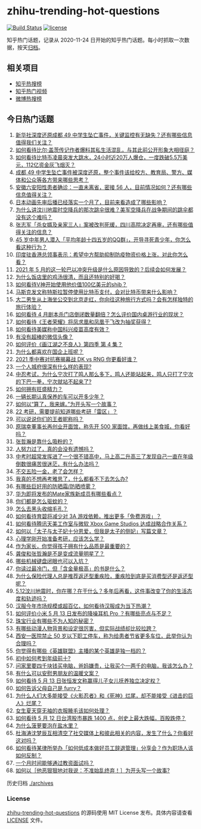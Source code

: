 # zhihu-trending-hot-questions

[![Build Status](https://github.com/justjavac/zhihu-trending-hot-questions/workflows/ci/badge.svg?branch=master)](https://github.com/justjavac/zhihu-trending-hot-questions/actions)
[![license](https://img.shields.io/github/license/justjavac/zhihu-trending-hot-questions)](https://github.com/justjavac/zhihu-trending-hot-questions/blob/master/LICENSE)

知乎热门话题，记录从 2020-11-24 日开始的知乎热门话题。每小时抓取一次数据，按天[归档](./archives)。

## 相关项目

- [知乎热搜榜](https://github.com/justjavac/zhihu-trending-top-search)
- [知乎热门视频](https://github.com/justjavac/zhihu-trending-hot-video)
- [微博热搜榜](https://github.com/justjavac/weibo-trending-hot-search)

## 今日热门话题

<!-- BEGIN -->
<!-- 最后更新时间 Fri May 14 2021 06:02:47 GMT+0800 (China Standard Time) -->

1. [新华社深度还原成都 49
   中学生坠亡事件，关键监控有无缺失？还有哪些信息值得我们关注？](https://www.zhihu.com/question/459149724)
2. [如何看待比尔·盖茨传记作者爆料其私生活混乱，与其此前公开形象大相径庭？](https://www.zhihu.com/question/459168945)
3. [如何看待比特币凌晨突发大跳水，24小时近20万人爆仓，一度跌破5.5万美元，112亿资金灰飞烟灭？](https://www.zhihu.com/question/458814331)
4. [成都 49
   中学生坠亡事件被深度还原，整个事件该给校方、教育局、警方、媒体和公众等各方带来哪些思考？](https://www.zhihu.com/question/459211214)
5. [安徽六安阳性患者确诊：一直未离省，密接 56
   人，目前情况如何？还有哪些信息值得关注？](https://www.zhihu.com/question/459216973)
6. [日本动画先审后播已经落实一个月了，目前来看造成了哪些影响？](https://www.zhihu.com/question/459030813)
7. [为什么讲汶川地震时空降兵的那次跳伞很难？美军空降兵在战争期间的跳伞都没有这个难吗？](https://www.zhihu.com/question/35656689)
8. [张志军「杀女婿及亲家三人」案被改判死缓，四川高院决定再审，还有哪些值得关注的信息？](https://www.zhihu.com/question/459168017)
9. [45
   岁中年男人潜入「平均年龄十四五岁的QQ群」，开导寻死青少年，你怎么看这种行为？](https://www.zhihu.com/question/458209073)
10. [印度驻香港总领事表示：希望中方帮助抑制防疫物资价格上涨，对此你怎么看？](https://www.zhihu.com/question/459219198)
11. [2021 年 5
    月的这一轮巴以冲突升级是什么原因导致的？后续会如何发展？](https://www.zhihu.com/question/459004922)
12. [为什么饭店里的鸡汤很清，而且还特别的好喝？](https://www.zhihu.com/question/437783371)
13. [如何看待V神开始使用他价值100亿美元的shib？](https://www.zhihu.com/question/459141863)
14. [马斯克发文称特斯拉暂停使用比特币支付，会对比特币带来什么影响？](https://www.zhihu.com/question/459161438)
15. [大二男生从上海坐公交到北京走红，你向往这种旅行方式吗？会有怎样独特的旅行体验？](https://www.zhihu.com/question/459203090)
16. [如何看待 4
    月剧本杀门店倒闭数量翻倍？怎么评价国内桌游行业的现状？](https://www.zhihu.com/question/459180058)
17. [如何看待《王者荣耀》将凤求凰和凤凰于飞改为抽奖获得？](https://www.zhihu.com/question/459185231)
18. [如何看待美媒称中国科兴疫苗高度有效？](https://www.zhihu.com/question/459164049)
19. [有没有超棒的微信头像？](https://www.zhihu.com/question/432712007)
20. [如何评价《画江湖之不良人》第四季 第 4 集？](https://www.zhihu.com/question/459183650)
21. [为什么都喜欢在国企上班呢？](https://www.zhihu.com/question/435520812)
22. [2021 季中赛对抗赛揭幕战 DK vs RNG 你更看好谁？](https://www.zhihu.com/question/459201355)
23. [一个人城府很深有什么样的表现?](https://www.zhihu.com/question/30478446)
24. [中忍考试，为什么宁次打了鸣人那么多下，鸣人还能站起来，鸣人只打了宁次的下巴一拳，宁次就站不起来了?](https://www.zhihu.com/question/458394330)
25. [如何拥有旺盛精力？](https://www.zhihu.com/question/21671881)
26. [一辆长期认真保养的车可以开多少年？](https://www.zhihu.com/question/42018659)
27. [如何以“算了，我来嫁。”为开头写一个故事？](https://www.zhihu.com/question/453317026)
28. [22 考研，需要提前知道哪些考研「雷区」？](https://www.zhihu.com/question/448380449)
29. [可以说说你们的王者昵称吗？](https://www.zhihu.com/question/442206137)
30. [原瑞幸董事长再创业开面馆，称先开 500
    家面馆，再做线上美食城，你看好吗？](https://www.zhihu.com/question/459077352)
31. [张哲瀚是靠什么吸粉的？](https://www.zhihu.com/question/458902092)
32. [人努力过了，真的会没有遗憾吗？](https://www.zhihu.com/question/456328273)
33. [中考时超常发挥进了一个很不错高中，马上高二升高三了发现自己一直在年级倒数很痛苦很迷茫，有什么办法吗？](https://www.zhihu.com/question/458421713)
34. [不交五险一金，老了会怎样？](https://www.zhihu.com/question/383748418)
35. [我真的不想再考雅思了，什么都看不下去怎么办?](https://www.zhihu.com/question/348158667)
36. [有哪些巨好用的防晒霜/防晒喷雾？](https://www.zhihu.com/question/268591519)
37. [华为即将发布的Mate家族新成员有哪些看点？](https://www.zhihu.com/question/459213568)
38. [你们都是怎么驱蚊的？](https://www.zhihu.com/question/321811888)
39. [怎么去黑头收缩毛孔？](https://www.zhihu.com/question/24903292)
40. [如何看待育碧将减少对 3A 游戏依赖，推出更多「免费游戏」？](https://www.zhihu.com/question/459085211)
41. [如何看待腾讯天美工作室与微软 Xbox Game Studios
    达成战略合作关系？](https://www.zhihu.com/question/459182008)
42. [如何以「太子与太子妃十分恩爱，但我是太子的侧妃」写篇文章？](https://www.zhihu.com/question/443793653)
43. [心理学刚开始准备考研，应该怎么学？](https://www.zhihu.com/question/458669949)
44. [作为家长，你觉得孩子拥有什么品质是最重要的？](https://www.zhihu.com/question/458325713)
45. [龚俊和张哲瀚是不是变成流量明星了？](https://www.zhihu.com/question/458177200)
46. [哪些机械键盘闭眼也可以入坑？](https://www.zhihu.com/question/380566492)
47. [你读过最冷门，但「含金量极高」的书是什么？](https://www.zhihu.com/question/438708854)
48. [为什么保险代理人总是推荐返还型重疾险，重疾险到底是买消费型还是返还型呢？](https://www.zhihu.com/question/326513838)
49. [5.12汶川地震时，你在哪？在干什么？多年后再看，这件事改变了你的生活态度和轨迹吗？](https://www.zhihu.com/question/459026072)
50. [汉服今年市场规模或超百亿，如何看待汉服成为当下热潮？](https://www.zhihu.com/question/459160852)
51. [如何评价小米 5 月 13 日发布的降噪耳机 Pro
    ？有哪些亮点与不足？](https://www.zhihu.com/question/458684897)
52. [珠宝行业有哪些不为人知的秘密？](https://www.zhihu.com/question/59084436)
53. [有哪些动漫人物背景和设定很厉害，但实际战绩却比较拉跨？](https://www.zhihu.com/question/450292431)
54. [西安一医院禁止 50
    岁以下职工停车，称为给患者节省更多车位，此举你认为合理吗？](https://www.zhihu.com/question/459024549)
55. [你觉得有哪些《英雄联盟》主播的某个英雄是独一档的？](https://www.zhihu.com/question/458263223)
56. [初中如何考到年级前十?](https://www.zhihu.com/question/353434774)
57. [问家里要四千块钱买电脑，爸妈嫌贵，让我买个一两千的电脑，我该怎么办？](https://www.zhihu.com/question/438760685)
58. [有什么可以安慰男朋友的温暖文案？](https://www.zhihu.com/question/451064358)
59. [如何看待 5 月 13 日张恒发文称赢得儿子女儿抚养独立决定权？](https://www.zhihu.com/question/459149865)
60. [如何告诉父母自己是 furry？](https://www.zhihu.com/question/444555641)
61. [为什么人们大多能接受《火影忍者》和《死神》烂尾，却不能接受《进击的巨人》烂尾？](https://www.zhihu.com/question/453988761)
62. [女生夏天穿无袖的衣服腋毛该如何处理？](https://www.zhihu.com/question/49147353)
63. [如何看待 5 月 12 日台湾股市暴跌 1400
    点，创史上最大跌幅，百股跌停？](https://www.zhihu.com/question/459028790)
64. [为什么菠萝要泡在盐水里？](https://www.zhihu.com/question/441723737)
65. [杜海涛沈梦辰互相清空了社交媒体上和彼此相关的内容，发生了什么？你看好这对吗？](https://www.zhihu.com/question/459091147)
66. [如何看待某律所举办「如何低成本做好员工辞退管理」分享会？作为职场人该如何反制？](https://www.zhihu.com/question/459085788)
67. [一个月时间能够通过教资面试吗？](https://www.zhihu.com/question/450116108)
68. [如何以［他恶狠狠地对我说：不准始乱终弃！］为开头写一个故事?](https://www.zhihu.com/question/458410036)

<!-- END -->

历史归档 [./archives](./archives)

### License

[zhihu-trending-hot-questions](https://github.com/justjavac/zhihu-trending-hot-questions)
的源码使用 MIT License 发布。具体内容请查看 [LICENSE](./LICENSE) 文件。
